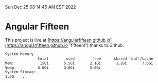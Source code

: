 Sun Dec 25 08:14:45 AM EST 2022

# Angular Fifteen


This project is live at [https://angularfifteen.github.io](https://angularfifteen.github.io "fifteen!") thanks to Github.

```bash
System Memory
               total        used        free      shared  buff/cache   available
Mem:            15Gi       5.5Gi       2.1Gi       1.2Gi       7.6Gi       8.3Gi
Swap:          8.0Gi       3.0Gi       5.0Gi
System Storage
1.5G	.
```
